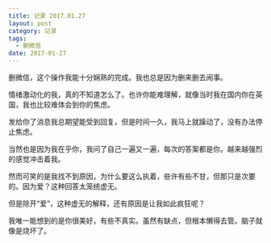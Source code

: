 ```yaml
---
title: 记录 2017.01.27
layout: post
category: 记录
tags:
  - 删微信
date: 2017-01-27
---
```


删微信，这个操作我能十分娴熟的完成。我也总是因为删来删去闹事。

情绪激动化的我，真的不知道怎么了。也许你能难理解，就像当时我在国内你在英国，我也比较难体会到你的焦虑。

发给你了消息我总期望能受到回复，但是时间一久，我马上就躁动了，没有办法停止焦虑。

当然也是因为我在乎你，我问了自己一遍又一遍，每次的答案都是你。越来越强烈的感觉冲击着我。

然而可笑的是我找不到原因，为什么要这么执着，些许有些不甘，但那只是次要的。因为爱？这种回答太笼统虚无。

但是除开“爱”，这种虚无的解释，还有原因是让我如此疯狂呢？

我唯一能想到的是你很美好，有些不真实。虽然有缺点，但根本懒得去管。脑子就像是烧坏了。